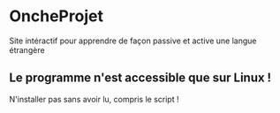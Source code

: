 # OncheProjet
Site intéractif pour apprendre de façon passive et active une langue étrangère

## Le programme n'est accessible que sur Linux !
N'installer pas sans avoir lu, compris le script !
